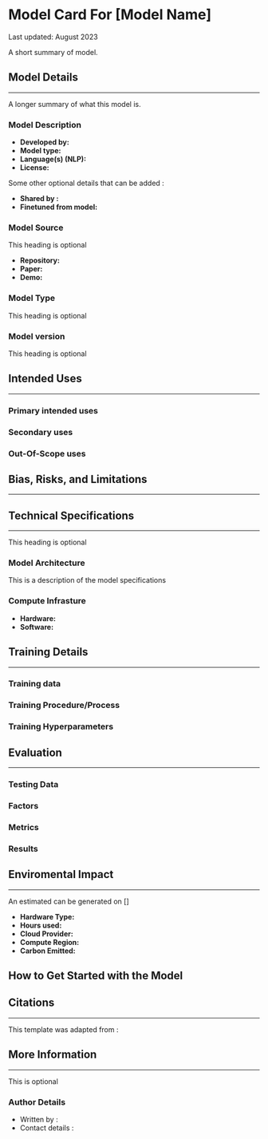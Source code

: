 # Model Card For [Model Name]

Last updated: August 2023

A short summary of model. 

## Model Details
------------

A longer summary of what this model is. 

### Model Description 

- **Developed by:** 
- **Model type:** 
- **Language(s) (NLP):**
- **License:** 

Some other optional details that can be added : 
- **Shared by :**
- **Finetuned from model:** 

### Model Source 

This heading is optional 

- **Repository:** 
- **Paper:** 
- **Demo:**

### Model Type 

This heading is optional 

### Model version

This heading is optional 

## Intended Uses 
------------ 

### Primary intended uses

### Secondary uses

### Out-Of-Scope uses 


## Bias, Risks, and Limitations
------------

## Technical Specifications 
-----------

This heading is optional 

### Model Architecture 

This is a description of the model specifications 

### Compute Infrasture 

- **Hardware:**  
- **Software:** 

## Training Details 
-----------

### Training data 

### Training Procedure/Process 

### Training Hyperparameters 

## Evaluation 
-----------

### Testing Data

### Factors

### Metrics

### Results

## Enviromental Impact 
-----------

An estimated can be generated on []

- **Hardware Type:**
- **Hours used:** 
- **Cloud Provider:** 
- **Compute Region:** 
- **Carbon Emitted:** 

## How to Get Started with the Model

## Citations 
-----------

This template was adapted from : 


## More Information
-----------

This is optional 

### Author Details 

* Written by : 
* Contact details : 

